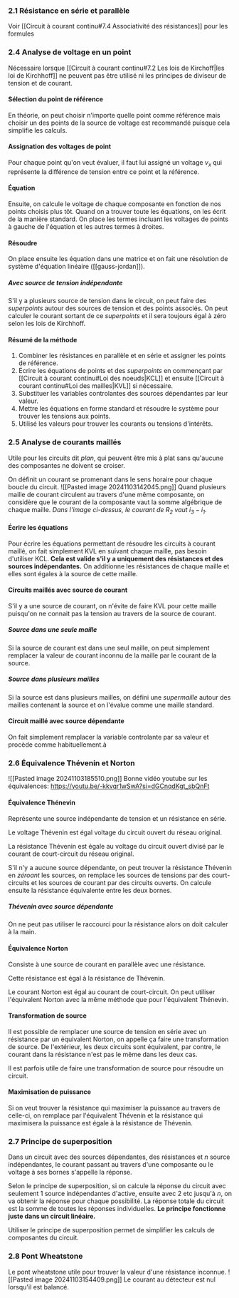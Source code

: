 ### 2.1 Résistance en série et parallèle
Voir [[Circuit à courant continu#7.4 Associativité des résistances]] pour les formules
### 2.4 Analyse de voltage en un point
Nécessaire lorsque [[Circuit à courant continu#7.2 Les lois de Kirchoff|les loi de Kirchhoff]] ne peuvent pas être utilisé ni les principes de diviseur de tension et de courant.
#### Sélection du point de référence
En théorie, on peut choisir n'importe quelle point comme référence mais choisir un des points de la source de voltage est recommandé puisque cela simplifie les calculs. 
#### Assignation des voltages de point
Pour chaque point qu'on veut évaluer, il faut lui assigné un voltage $v_x$ qui représente la différence de tension entre ce point et la référence. 

#### Équation
Ensuite, on calcule le voltage de chaque composante en fonction de nos points choisis plus tôt. Quand on a trouver toute les équations, on les écrit de la manière standard. On place les termes incluant les voltages de points à gauche de l'équation et les autres termes à droites. 
#### Résoudre
On place ensuite les équation dans une matrice et on fait une résolution de système d'équation linéaire ([[gauss-jordan]]). 

##### Avec source de tension indépendante
S'il y a plusieurs source de tension dans le circuit, on peut faire des *superpoints* autour des sources de tension et des points associés. On peut calculer le courant sortant de ce *superpoints* et il sera toujours égal à zéro selon les lois de Kirchhoff. 

#### Résumé de la méthode
1. Combiner les résistances en parallèle et en série et assigner les points de référence.
2. Écrire les équations de points et des *superpoints* en commençant par [[Circuit à courant continu#Loi des noeuds|KCL]] et ensuite [[Circuit à courant continu#Loi des mailles|KVL]] si nécessaire.
3. Substituer les variables controlantes des sources dépendantes par leur valeur.
4. Mettre les équations en forme standard et résoudre le système pour trouver les tensions aux points.
5. Utilisé les valeurs pour trouver les courants ou tensions d'intérêts.

### 2.5 Analyse de courants maillés
Utile pour les circuits dit *plan*, qui peuvent être mis à plat sans qu'aucune des composantes ne doivent se croiser.

On définit un  courant se promenant dans le sens horaire pour chaque boucle du circuit.
![[Pasted image 20241103142045.png]]
Quand plusieurs maille de courant circulent au travers d'une même composante, on considère que le courant de la composante vaut la somme algébrique de chaque maille. *Dans l'image ci-dessus, le courant de $R_2$ vaut $i_3-i_1$.* 

#### Écrire les équations
Pour écrire les équations permettant de résoudre les circuits à courant maillé, on fait simplement KVL en suivant chaque maille, pas besoin d'utiliser KCL. **Cela est valide s'il y a uniquement des résistances et des sources indépendantes.** On additionne les résistances de chaque maille et elles sont égales à la source de cette maille.

#### Circuits maillés avec source de courant
S'il y a une source de courant, on n'évite de faire KVL pour cette maille puisqu'on ne connait pas la tension au travers de la source de courant. 

##### Source dans une seule maille
Si la source de courant est dans une seul maille, on peut simplement remplacer la valeur de courant inconnu de la maille par le courant de la source. 

##### Source dans plusieurs mailles
Si la source est dans plusieurs mailles, on défini une *supermaille* autour des mailles contenant la source et on l'évalue comme une maille standard.

#### Circuit maillé avec source dépendante
On fait simplement remplacer la variable controlante par sa valeur et procède comme habituellement.à

### 2.6 Équivalence Thévenin et Norton
![[Pasted image 20241103185510.png]]
Bonne vidéo youtube sur les équivalences: https://youtu.be/-kkvqr1wSwA?si=dGCnqdKgt_sbQnFt
#### Équivalence Thénevin
Représente une source indépendante de tension et un résistance en série.

Le voltage Thévenin est égal voltage du circuit ouvert du réseau original.

La résistance Thévenin est égale au voltage du circuit ouvert divisé par le courant de court-circuit du réseau original.

S'il n'y a aucune source dépendante, on peut trouver la résistance Thévenin en *zéroant* les sources, on remplace les sources de tensions par des court-circuits et les sources de courant par des circuits ouverts. On calcule ensuite la résistance équivalente entre les deux bornes.

##### Thévenin avec source dépendante
On ne peut pas utiliser le raccourci pour la résistance alors on doit calculer à la main.

#### Équivalence Norton
Consiste à une source de courant en parallèle avec une résistance.

Cette résistance est égal à la résistance de Thévenin.

Le courant Norton est égal au courant de court-circuit. On peut utiliser l'équivalent Norton avec la même méthode que pour l'équivalent Thénevin.

#### Transformation de source
Il est possible de remplacer une source de tension en série avec un résistance par un équivalent Norton, on appelle ça faire une transformation de source. De l'extérieur, les deux circuits sont équivalent, par contre, le courant dans la résistance n'est pas le même dans les deux cas.

Il est parfois utile de faire une transformation de source pour résoudre un circuit.

#### Maximisation de puissance
Si on veut trouver la résistance qui maximiser la puissance au travers de celle-ci, on remplace par l'équivalent Thévenin et la résistance qui maximisera la puissance est égale à la résistance de Thévenin.

### 2.7 Principe de superposition
Dans un circuit avec des sources dépendantes, des résistances et $n$ source indépendantes, le courant passant au travers d'une composante ou le voltage à ses bornes s'appelle la réponse. 

Selon le principe de superposition, si on calcule la réponse du circuit avec seulement 1 source indépendantes d'active, ensuite avec 2 etc jusqu'à $n$, on va obtenir la réponse pour chaque possibilité. La réponse totale du circuit est la somme de toutes les réponses individuelles. **Le principe fonctionne juste dans un circuit linéaire.** 

Utiliser le principe de superposition permet de simplifier les calculs de composantes du circuit.

### 2.8 Pont Wheatstone
Le pont wheatstone utile pour trouver la valeur d'une résistance inconnue. 
![[Pasted image 20241103154409.png]]
Le courant au détecteur est nul lorsqu'il est balancé.